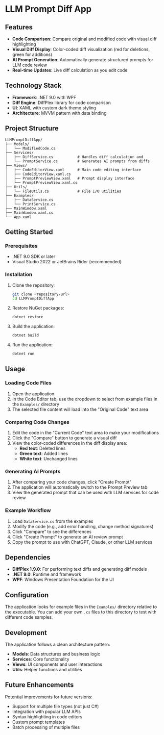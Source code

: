 # LLM Prompt Diff App

## Features

- **Code Comparison**: Compare original and modified code with visual diff highlighting
- **Visual Diff Display**: Color-coded diff visualization (red for deletions, green for additions)
- **AI Prompt Generation**: Automatically generate structured prompts for LLM code review
- **Real-time Updates**: Live diff calculation as you edit code

## Technology Stack

- **Framework**: .NET 9.0 with WPF
- **Diff Engine**: DiffPlex library for code comparison
- **UI**: XAML with custom dark theme styling
- **Architecture**: MVVM pattern with data binding

## Project Structure

```
LLMPromptDiffApp/
├── Models/
│   └── ModifiedCode.cs
├── Services/
│   ├── DiffService.cs           # Handles diff calculation and
│   └── PromptService.cs         # Generates AI prompts from diffs
├── Views/
│   ├── CodeEditorView.xaml      # Main code editing interface
│   ├── CodeEditorView.xaml.cs
│   ├── PromptPreviewView.xaml   # Prompt display interface
│   └── PromptPreviewView.xaml.cs
├── Utils/
│   └── FileUtils.cs             # File I/O utilities
├── Examples/
│   ├── DataService.cs
│   └── PrintService.cs
├── MainWindow.xaml
├── MainWindow.xaml.cs
└── App.xaml
```

## Getting Started

### Prerequisites

- .NET 9.0 SDK or later
- Visual Studio 2022 or JetBrains Rider (recommended)

### Installation

1. Clone the repository:

   ```bash
   git clone <repository-url>
   cd LLMPromptDiffApp
   ```

2. Restore NuGet packages:

   ```bash
   dotnet restore
   ```

3. Build the application:

   ```bash
   dotnet build
   ```

4. Run the application:
   ```bash
   dotnet run
   ```

## Usage

### Loading Code Files

1. Open the application
2. In the Code Editor tab, use the dropdown to select from example files in the `Examples/` directory
3. The selected file content will load into the "Original Code" text area

### Comparing Code Changes

1. Edit the code in the "Current Code" text area to make your modifications
2. Click the "Compare" button to generate a visual diff
3. View the color-coded differences in the diff display area:
   - **Red text**: Deleted lines
   - **Green text**: Added lines
   - **White text**: Unchanged lines

### Generating AI Prompts

1. After comparing your code changes, click "Create Prompt"
2. The application will automatically switch to the Prompt Preview tab
3. View the generated prompt that can be used with LLM services for code review

### Example Workflow

1. Load `DataService.cs` from the examples
2. Modify the code (e.g., add error handling, change method signatures)
3. Click "Compare" to see the differences
4. Click "Create Prompt" to generate an AI review prompt
5. Copy the prompt to use with ChatGPT, Claude, or other LLM services

## Dependencies

- **DiffPlex 1.9.0**: For performing text diffs and generating diff models
- **.NET 9.0**: Runtime and framework
- **WPF**: Windows Presentation Foundation for the UI

## Configuration

The application looks for example files in the `Examples/` directory relative to the executable. You can add your own `.cs` files to this directory to test with different code samples.

## Development

The application follows a clean architecture pattern:

- **Models**: Data structures and business logic
- **Services**: Core functionality
- **Views**: UI components and user interactions
- **Utils**: Helper functions and utilities

## Future Enhancements

Potential improvements for future versions:

- Support for multiple file types (not just C#)
- Integration with popular LLM APIs
- Syntax highlighting in code editors
- Custom prompt templates
- Batch processing of multiple files
